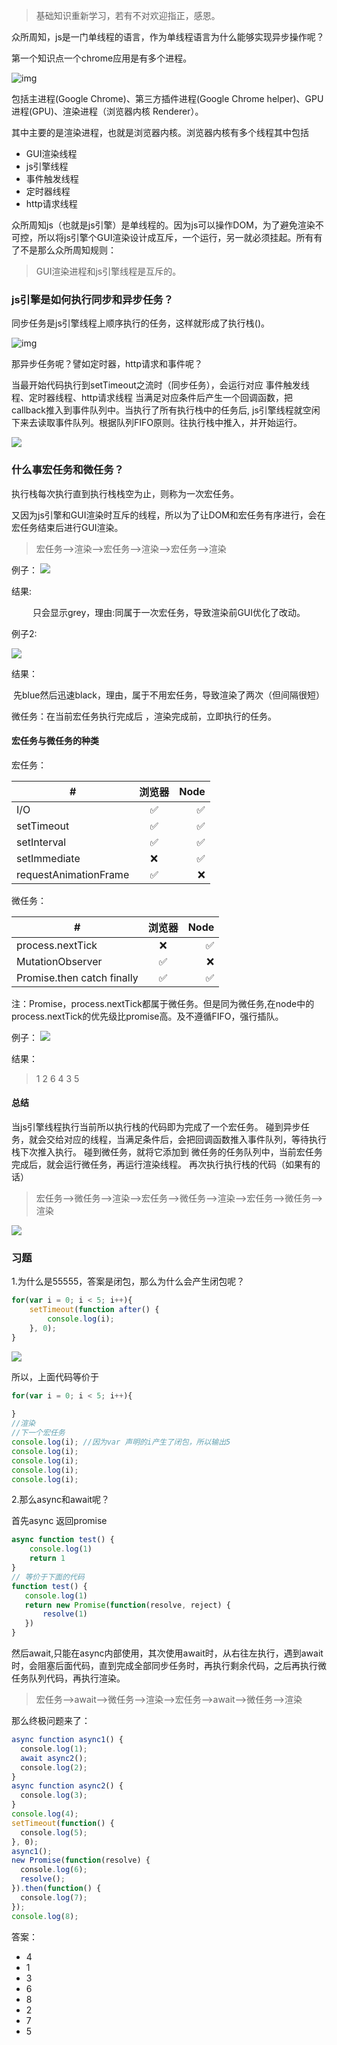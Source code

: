 >基础知识重新学习，若有不对欢迎指正，感恩。

众所周知，js是一门单线程的语言，作为单线程语言为什么能够实现异步操作呢？

第一个知识点一个chrome应用是有多个进程。

![img](https://user-gold-cdn.xitu.io/2019/10/21/16ded5b21bd8abf4?w=790&h=222&f=png&s=76000)

包括主进程(Google Chrome)、第三方插件进程(Google Chrome helper)、GPU进程(GPU)、渲染进程（浏览器内核 Renderer）。

其中主要的是渲染进程，也就是浏览器内核。浏览器内核有多个线程其中包括

- GUI渲染线程
- js引擎线程
- 事件触发线程
- 定时器线程
- http请求线程

众所周知js（也就是js引擎）是单线程的。因为js可以操作DOM，为了避免渲染不可控，所以将js引擎个GUI渲染设计成互斥，一个运行，另一就必须挂起。所有有了不是那么众所周知规则：

> GUI渲染进程和js引擎线程是互斥的。

### js引擎是如何执行同步和异步任务？

同步任务是js引擎线程上顺序执行的任务，这样就形成了执行栈()。

![img](https://user-gold-cdn.xitu.io/2019/10/21/16ded6c26d178305?w=279&h=373&f=png&s=20459)

那异步任务呢？譬如定时器，http请求和事件呢？

当最开始代码执行到setTimeout之流时（同步任务），会运行对应 事件触发线程、定时器线程、http请求线程  当满足对应条件后产生一个回调函数，把callback推入到事件队列中。当执行了所有执行栈中的任务后, js引擎线程就空闲下来去读取事件队列。根据队列FIFO原则。往执行栈中推入，并开始运行。


![](https://user-gold-cdn.xitu.io/2020/1/5/16f74d086d534759?w=714&h=481&f=png&s=55814)

### 什么事宏任务和微任务？

执行栈每次执行直到执行栈栈空为止，则称为一次宏任务。

又因为js引擎和GUI渲染时互斥的线程，所以为了让DOM和宏任务有序进行，会在宏任务结束后进行GUI渲染。

> 宏任务-->渲染-->宏任务-->渲染-->宏任务-->渲染

例子：
![](https://user-gold-cdn.xitu.io/2020/1/5/16f74d1e6c964d4d?w=424&h=95&f=png&s=46264)

结果:

<center>只会显示grey，理由:同属于一次宏任务，导致渲染前GUI优化了改动。</center>

例子2:

![](https://user-gold-cdn.xitu.io/2020/1/5/16f74d25e72a7bc6?w=473&h=94&f=png&s=34955)

结果：

<center>先blue然后迅速black，理由，属于不用宏任务，导致渲染了两次（但间隔很短）</center>

微任务：在当前宏任务执行完成后 ，渲染完成前，立即执行的任务。

#### 宏任务与微任务的种类

宏任务：

| #                     | 浏览器 | Node |
| --------------------- | :----: | ---: |
| I/O                   |   ✅    |    ✅ |
| setTimeout            |   ✅    |    ✅ |
| setInterval           |   ✅    |    ✅ |
| setImmediate          |   ❌    |    ✅ |
| requestAnimationFrame |   ✅    |    ❌ |

微任务：

| #                          | 浏览器 | Node |
| -------------------------- | :----: | ---: |
| process.nextTick           |   ❌    |    ✅ |
| MutationObserver           |   ✅    |    ❌ |
| Promise.then catch finally |   ✅    |    ✅ |

注：Promise，process.nextTick都属于微任务。但是同为微任务,在node中的process.nextTick的优先级比promise高。及不遵循FIFO，强行插队。

例子：
![](https://user-gold-cdn.xitu.io/2020/1/5/16f74d2f4aad1125?w=310&h=314&f=png&s=35493)

结果：

> 1
> 2
> 6
> 4
> 3
> 5

#### 总结

当js引擎线程执行当前所以执行栈的代码即为完成了一个宏任务。
碰到异步任务，就会交给对应的线程，当满足条件后，会把回调函数推入事件队列，等待执行栈下次推入执行。
碰到微任务，就将它添加到 微任务的任务队列中，当前宏任务完成后，就会运行微任务，再运行渲染线程。
再次执行执行栈的代码（如果有的话）

> 宏任务-->微任务-->渲染-->宏任务-->微任务-->渲染-->宏任务-->微任务-->渲染

![](https://user-gold-cdn.xitu.io/2020/1/5/16f74d3d7faadd31?w=682&h=538&f=png&s=61242)
### 习题

1.为什么是55555，答案是闭包，那么为什么会产生闭包呢？

```javascript
for(var i = 0; i < 5; i++){
    setTimeout(function after() {
        console.log(i);
    }, 0);
}
```

![](https://user-gold-cdn.xitu.io/2020/1/5/16f74d469f8eb658?w=332&h=93&f=png&s=11442)

所以，上面代码等价于

```javascript
for(var i = 0; i < 5; i++){
    
}
//渲染
//下一个宏任务
console.log(i); //因为var 声明的i产生了闭包，所以输出5
console.log(i); 
console.log(i); 
console.log(i); 
console.log(i); 
```

2.那么async和await呢？

首先async 返回promise

```javascript
async function test() {
    console.log(1)
    return 1
}
// 等价于下面的代码
function test() {
   console.log(1)
   return new Promise(function(resolve, reject) {
       resolve(1)
   })
}
```

然后await,只能在async内部使用，其次使用await时，从右往左执行，遇到await时，会阻塞后面代码，直到完成全部同步任务时，再执行剩余代码，之后再执行微任务队列代码，再执行渲染。

> 宏任务-->await-->微任务-->渲染-->宏任务-->await-->微任务-->渲染

那么终极问题来了：

```javascript
async function async1() {
  console.log(1);
  await async2();
  console.log(2);
}
async function async2() {
  console.log(3);
}
console.log(4);
setTimeout(function() {
  console.log(5);
}, 0);
async1();
new Promise(function(resolve) {
  console.log(6);
  resolve();
}).then(function() {
  console.log(7);
});
console.log(8);
```

答案：

+ 4
+ 1
+ 3
+ 6
+ 8
+ 2
+ 7
+ 5

